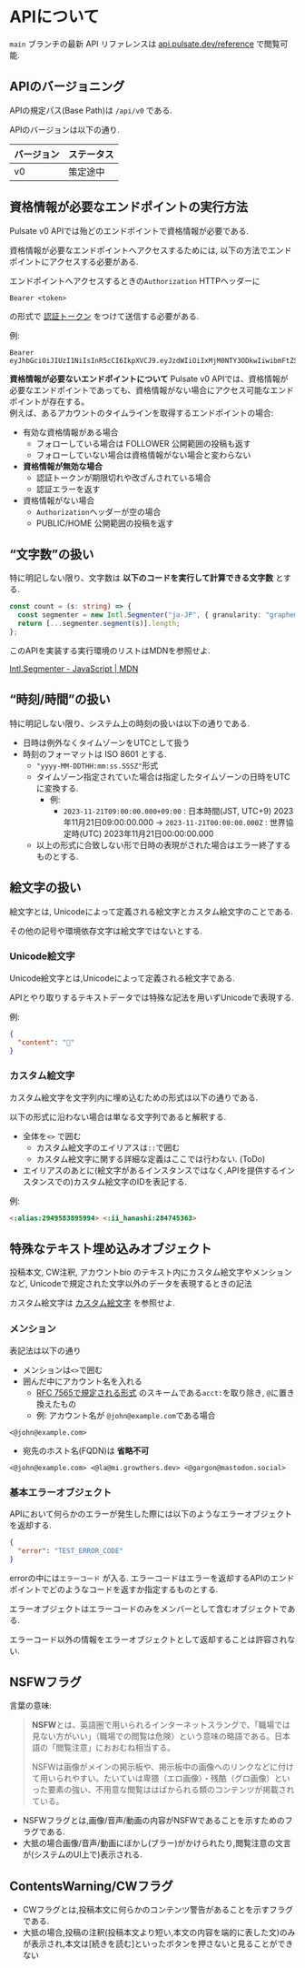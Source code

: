 # APIについて

`main` ブランチの最新 API リファレンスは
[api.pulsate.dev/reference](https://api.pulsate.dev/reference) で閲覧可能.

## APIのバージョニング

APIの規定パス(Base Path)は `/api/v0` である.

APIのバージョンは以下の通り.

| バージョン | ステータス |
| ---------- | ---------- |
| v0         | 策定途中   |

## 資格情報が必要なエンドポイントの実行方法

Pulsate v0 APIでは殆どのエンドポイントで資格情報が必要である.

資格情報が必要なエンドポイントへアクセスするためには,
以下の方法でエンドポイントにアクセスする必要がある.

エンドポイントへアクセスするときの`Authorization` HTTPヘッダーに

```text
Bearer <token>
```

の形式で [認証トークン](./model.md#認証トークン) をつけて送信する必要がある.

例:

```text
Bearer eyJhbGciOiJIUzI1NiIsInR5cCI6IkpXVCJ9.eyJzdWIiOiIxMjM0NTY3ODkwIiwibmFtZSI6IkpvaG4gRG9lIiwiaWF0IjoxNTE2MjM5MDIyfQ.SflKxwRJSMeKKF2QT4fwpMeJf36POk6yJV_adQssw5c
```

**資格情報が必要ないエンドポイントについて**
Pulsate v0 APIでは、資格情報が必要なエンドポイントであっても、資格情報がない場合にアクセス可能なエンドポイントが存在する。  
例えば、あるアカウントのタイムラインを取得するエンドポイントの場合:
- 有効な資格情報がある場合
  - フォローしている場合は FOLLOWER 公開範囲の投稿も返す
  - フォローしていない場合は資格情報がない場合と変わらない
- **資格情報が無効な場合**
  - 認証トークンが期限切れや改ざんされている場合
  - 認証エラーを返す
- 資格情報がない場合
  - `Authorization`ヘッダーが空の場合
  - PUBLIC/HOME 公開範囲の投稿を返す


## “文字数”の扱い

特に明記しない限り、文字数は **以下のコードを実行して計算できる文字数** とする.

```ts
const count = (s: string) => {
  const segmenter = new Intl.Segmenter("ja-JP", { granularity: "grapheme" });
  return [...segmenter.segment(s)].length;
};
```

このAPIを実装する実行環境のリストはMDNを参照せよ.

[Intl.Segmenter - JavaScript | MDN](https://developer.mozilla.org/ja/docs/Web/JavaScript/Reference/Global_Objects/Intl/Segmenter#ブラウザーの互換性)

## “時刻/時間”の扱い

特に明記しない限り、システム上の時刻の扱いは以下の通りである.

- 日時は例外なくタイムゾーンをUTCとして扱う
- 時刻のフォーマットは ISO 8601 とする.
  - `"yyyy-MM-DDTHH:mm:ss.SSSZ"`形式
  - タイムゾーン指定されていた場合は指定したタイムゾーンの日時をUTCに変換する.
    - 例:
      - `2023-11-21T09:00:00.000+09:00` : 日本時間(JST, UTC+9)
        2023年11月21日09:00:00.000 → `2023-11-21T00:00:00.000Z` :
        世界協定時(UTC) 2023年11月21日00:00:00.000
  - 以上の形式に合致しない形で日時の表現がされた場合はエラー終了するものとする.

## 絵文字の扱い

絵文字とは, Unicodeによって定義される絵文字とカスタム絵文字のことである.

その他の記号や環境依存文字は絵文字ではないとする.

### Unicode絵文字

Unicode絵文字とは,Unicodeによって定義される絵文字である.

APIとやり取りするテキストデータでは特殊な記法を用いずUnicodeで表現する.

例:

```json
{
  "content": "🎉"
}
```

### カスタム絵文字

カスタム絵文字を文字列内に埋め込むための形式は以下の通りである.

以下の形式に沿わない場合は単なる文字列であると解釈する.

- 全体を`<>` で囲む
  - カスタム絵文字のエイリアスは`::`で囲む
  - カスタム絵文字に関する詳細な定義はここでは行わない. (ToDo)
- エイリアスのあとに(絵文字があるインスタンスではなく,APIを提供するインスタンスでの)カスタム絵文字のIDを表記する.

例:

```md
<:alias:2949583895994> <:ii_hanashi:284745363>
```

## 特殊なテキスト埋め込みオブジェクト

投稿本文, CW注釈, アカウントbio のテキスト内にカスタム絵文字やメンションなど,
Unicodeで規定された文字以外のデータを表現するときの記法

カスタム絵文字は [カスタム絵文字](#カスタム絵文字) を参照せよ.

### メンション

表記法は以下の通り

- メンションは`<>`で囲む
- 囲んだ中にアカウント名を入れる
  - [RFC 7565で規定される形式](https://datatracker.ietf.org/doc/htmlrfc7565#:~:text=labels%0A%20%20%20%20%20%20%5BRFC5890%5D.-,7,-%20%20IANA%20Considerations%0A%0A%20%20%20In)
    のスキームである`acct:`を取り除き, `@`に置き換えたもの
  - 例: アカウント名が `@john@example.com`である場合

```text
<@john@example.com>
```

- 宛先のホスト名(FQDN)は **省略不可**

```text
<@john@example.com> <@la@mi.growthers.dev> <@gargon@mastodon.social>
```

### 基本エラーオブジェクト

APIにおいて何らかのエラーが発生した際には以下のようなエラーオブジェクトを返却する.

```json
{
  "error": "TEST_ERROR_CODE"
}
```

errorの中には`エラーコード` が入る.
エラーコードはエラーを返却するAPIのエンドポイントでどのようなコードを返すか指定するものとする.

エラーオブジェクトはエラーコードのみをメンバーとして含むオブジェクトである.

エラーコード以外の情報をエラーオブジェクトとして返却することは許容されない.

## NSFWフラグ

言葉の意味:

> **NSFW**とは、英語圏で用いられるインターネットスラングで、「職場では見ない方がいい」（職場での閲覧は危険）という意味の略語である。日本語の「閲覧注意」におおむね相当する。
>
> NSFWは画像がメインの掲示板や、掲示板中の画像へのリンクなどに付けて用いられやすい。たいていは卑猥（エロ画像）・残酷（グロ画像）といった要素の強い、不用意な閲覧ははばかられる類のコンテンツが掲載されている。

- NSFWフラグとは,画像/音声/動画の内容がNSFWであることを示すためのフラグである.
- 大抵の場合画像/音声/動画にぼかし(ブラー)がかけられたり,閲覧注意の文言が(システムのUI上で)表示される.

## ContentsWarning/CWフラグ

- CWフラグとは,投稿本文に何らかのコンテンツ警告があることを示すフラグである.
- 大抵の場合,投稿の注釈(投稿本文より短い,本文の内容を端的に表した文)のみが表示され,本文は[続きを読む]といったボタンを押さないと見ることができない
